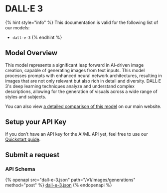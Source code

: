 # DALL·E 3

{% hint style="info" %}
This documentation is valid for the following list of our models:

* `dall-e-3`
{% endhint %}

## Model Overview

This model represents a significant leap forward in AI-driven image creation, capable of generating images from text inputs. This model processes prompts with enhanced neural network architectures, resulting in images that are not only relevant but also rich in detail and diversity. DALL·E 3's deep learning techniques analyze and understand complex descriptions, allowing for the generation of visuals across a wide range of styles and subjects.

You can also view [a detailed comparison of this model](https://aimlapi.com/comparisons/flux-1-vs-dall-e-3) on our main website.

## Setup your API Key

If you don’t have an API key for the AI/ML API yet, feel free to use our [Quickstart guide](https://docs.aimlapi.com/quickstart/setting-up).

## Submit a request

### API Schema

{% openapi src="dall-e-3.json" path="/v1/images/generations" method="post" %}
[dall-e-3.json](dall-e-3.json)
{% endopenapi %}
